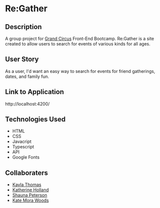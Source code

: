 # Re:Gather

## Description

A group project for [Grand Circus](https://www.grandcircus.co/bootcamps/) Front-End Bootcamp. Re:Gather is a site created to allow users to search for events of various kinds for all ages.

## User Story

As a user, I'd want an easy way to search for events for friend gatherings, dates, and family fun.

## Link to Application

http://localhost:4200/

## Technologies Used

- HTML
- CSS
- Javacript
- Typescript
- API
- Google Fonts

## Collaboraters

- [Kayla Thomas](https://github.com/KaylaLT)
- [Katherine Holland](https://github.com/kkholland)
- [Shauna Peterson](https://github.com/Carmilla21)
- [Kate Mora Woods](https://github.com/bailandocubita)
